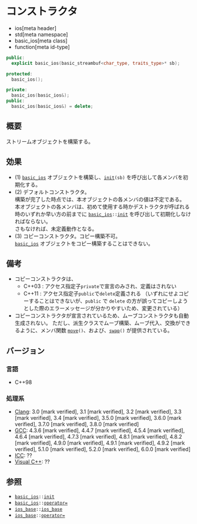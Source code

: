 # コンストラクタ
* ios[meta header]
* std[meta namespace]
* basic_ios[meta class]
* function[meta id-type]

```cpp
public:
  explicit basic_ios(basic_streambuf<char_type, traits_type>* sb);      // (1)

protected:
  basic_ios();                                                          // (2)

private:
  basic_ios(basic_ios&);                                                // (3) 宣言のみ、C++03 まで
public:
  basic_ios(basic_ios&) = delete;                                       // (3) C++11 から
```


## 概要
ストリームオブジェクトを構築する。


## 効果
- (1) [`basic_ios`](../basic_ios.md) オブジェクトを構築し、[`init`](init.md)`(sb)` を呼び出して各メンバを初期化する。
- (2) デフォルトコンストラクタ。  
    構築が完了した時点では、本オブジェクトの各メンバの値は不定である。  
    本オブジェクトの各メンバは、初めて使用する時かデストラクタが呼ばれる時のいずれか早い方の前までに [`basic_ios`](../basic_ios.md)`::`[`init`](../basic_ios/init.md) を呼び出して初期化しなければならない。  
    さもなければ、未定義動作となる。
- (3) コピーコンストラクタ。コピー構築不可。  
    [`basic_ios`](../basic_ios.md) オブジェクトをコピー構築することはできない。


## 備考
- コピーコンストラクタは、
    - C++03 : アクセス指定子`private`で宣言のみされ、定義はされない
    - C++11 : アクセス指定子`public`で`delete`定義される
    （いずれにせよコピーすることはできないが、`public` で `delete` の方が誤ってコピーしようとした際のエラーメッセージが分かりやすいため、変更されている）
- コピーコンストラクタが宣言されているため、ムーブコンストラクタも自動生成されない。
    ただし、派生クラスでムーブ構築、ムーブ代入、交換ができるように、メンバ関数 [`move`](move.md)`()`、および、[`swap`](swap.md)`()` が提供されている。


## バージョン
### 言語
- C++98


### 処理系
- [Clang](/implementation.md#clang): 3.0 [mark verified], 3.1 [mark verified], 3.2 [mark verified], 3.3 [mark verified], 3.4 [mark verified], 3.5.0 [mark verified], 3.6.0 [mark verified], 3.7.0 [mark verified], 3.8.0 [mark verified]
- [GCC](/implementation.md#gcc): 4.3.6 [mark verified], 4.4.7 [mark verified], 4.5.4 [mark verified], 4.6.4 [mark verified], 4.7.3 [mark verified], 4.8.1 [mark verified], 4.8.2 [mark verified], 4.9.0 [mark verified], 4.9.1 [mark verified], 4.9.2 [mark verified], 5.1.0 [mark verified], 5.2.0 [mark verified], 6.0.0 [mark verified]
- [ICC](/implementation.md#icc): ??
- [Visual C++](/implementation.md#visual_cpp): ??


## 参照
- [`basic_ios`](../basic_ios.md)`::`[`init`](init.md)
- [`basic_ios`](../basic_ios.md)`::`[`operator=`](op_assign.md)
- [`ios_base`](../ios_base.md)`::`[`ios_base`](../ios_base/op_constructor.md)
- [`ios_base`](../ios_base.md)`::`[`operator=`](../ios_base/op_assign.md)
